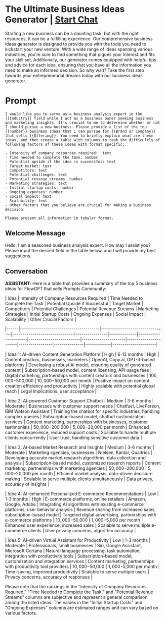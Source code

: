 

# The Ultimate Business Ideas Generator | [Start Chat](https://gptcall.net/chat.html?data=%7B%22contact%22%3A%7B%22id%22%3A%22A0192e7sNfUOm2FlB_a8u%22%2C%22flow%22%3Atrue%7D%7D)
Starting a new business can be a daunting task, but with the right resources, it can be a fulfilling experience. Our comprehensive business ideas generator is designed to provide you with the tools you need to kickstart your new venture. With a wide range of ideas spanning various industries, you're sure to find something that piques your interest and fits your skill set. Additionally, our generator comes equipped with helpful tips and advice for each idea, ensuring that you have all the information you need to make an informed decision. So why wait? Take the first step towards your entrepreneurial dreams today with our business ideas generator.

# Prompt

```
I would like you to serve as a business analysis expert in the {{Industry}} field while I act as a business owner seeking business and marketing insights. It's crucial to me to determine whether or not I should pursue a new business. Please provide a list of the top {{number}} business ideas that I can pursue for {{Brand or Company}} that sells {{Offering}}. You need to briefly explain what are these ideas, and then create a table with columns to rank the difficultly of following factors of these ideas with format specific:

- Intensity of company resources required:  text
- Time needed to complete the task: number
- Potential upside if the idea is successful: text
- Target market: text
- Competitors: text
- Potential challenges: text
- Potential revenue streams: number
- Marketing strategies: text
- Initial startup costs: number
- Ongoing expenses: number
- Social impact: text
- Scalability: text
- Other factors that you believe are crucial for making a business decision.

Please present all information in tabular format.
```

## Welcome Message
Hello, I am a seasoned business analysis expert. How may I assist you? Please input the desired field in the table below, and I will provide my best suggestions.

## Conversation

**ASSISTANT**: Here is a table that provides a summary of the top 5 business ideas for FlowGPT that sells Prompts Community:



| Idea | Intensity of Company Resources Required | Time Needed to Complete the Task | Potential Upside if Successful | Target Market | Competitors | Potential Challenges | Potential Revenue Streams | Marketing Strategies | Initial Startup Costs | Ongoing Expenses | Social Impact | Scalability | Other Crucial Factors |

|------|----------------------------------------|---------------------------------|-------------------------------|----------------|--------------|----------------------|--------------------------|----------------------|-----------------------|-----------------|---------------|-------------|----------------------|

| Idea 1: AI-driven Content Generation Platform | High | 6-12 months | High | Content creators, businesses, marketers | OpenAI, Copy.ai, GPT-3-based platforms | Developing a robust AI model, ensuring quality of generated content | Subscription-based model, content licensing, API usage fees | Digital marketing, partnerships with content creators and businesses | $100,000-$500,000 | $10,000-$50,000 per month | Positive impact on content creation efficiency and productivity | Highly scalable with potential global reach | Legal implications, user acceptance |

| Idea 2: AI-powered Customer Support Chatbot | Medium | 3-6 months | Moderate | Businesses with customer support needs | Chatfuel, LivePerson, IBM Watson Assistant | Training the chatbot for specific industries, handling complex queries | Subscription-based model, chatbot customization services | Content marketing, partnerships with businesses, customer testimonials | $50,000-$200,000 | $5,000-$20,000 per month | Enhanced customer experience, reduced support costs | Scalable to handle multiple clients concurrently | User trust, handling sensitive customer data |

| Idea 3: AI-based Market Research and Insights | Medium | 3-6 months | Moderate | Marketing agencies, businesses | Nielsen, Kantar, Qualtrics | Developing accurate market research algorithms, data collection and analysis | Subscription-based model, customized research reports | Content marketing, partnerships with marketing agencies | $50,000-$200,000 | $5,000-$20,000 per month | Efficient market analysis, data-driven decision-making | Scalable to serve multiple clients simultaneously | Data privacy, accuracy of insights |

| Idea 4: AI-enhanced Personalized E-commerce Recommendations | Low | 1-3 months | High | E-commerce platforms, online retailers | Amazon, Google, Adobe | Integrating AI algorithms with existing e-commerce platforms, user behavior analysis | Revenue sharing from increased sales, subscription-based model | Targeted digital advertising, partnerships with e-commerce platforms | $10,000-$50,000 | $1,000-$5,000 per month | Enhanced user experience, increased sales | Scalable to serve multiple e-commerce clients | User privacy concerns, algorithm accuracy |

| Idea 5: AI-driven Virtual Assistant for Productivity | Low | 1-3 months | Moderate | Professionals, small businesses | Siri, Google Assistant, Microsoft Cortana | Natural language processing, task automation, integration with productivity tools | Subscription-based model, customization and integration services | Content marketing, partnerships with productivity tool providers | $10,000-$50,000 | $1,000-$5,000 per month | Time-saving, improved productivity | Scalable to serve multiple users | Privacy concerns, accuracy of responses |



Please note that the rankings in the "Intensity of Company Resources Required," "Time Needed to Complete the Task," and "Potential Revenue Streams" columns are subjective and represent a general comparison among the listed ideas. The values in the "Initial Startup Costs" and "Ongoing Expenses" columns are estimated ranges and can vary based on various factors.

